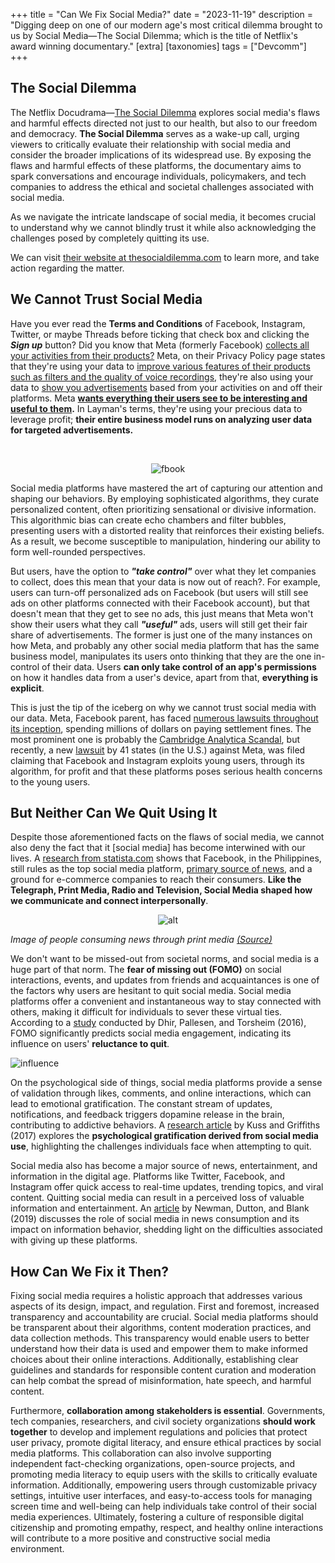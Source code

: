 +++
title = "Can We Fix Social Media?"
date = "2023-11-19"
description = "Digging deep on one of our modern age's most critical dilemma brought to us by Social Media—The Social Dilemma; which is the title of Netflix's award winning documentary."
[extra]
[taxonomies]
tags = ["Devcomm"]
+++

## The Social Dilemma
The Netflix Docudrama—[The Social Dilemma](https://www.netflix.com/ph-en/title/81254224) explores social media's flaws and harmful effects directed not just to our health, but also to our freedom and democracy. **The Social Dilemma** serves as a wake-up call, urging viewers to critically evaluate their relationship with social media and consider the broader implications of its widespread use. By exposing the flaws and harmful effects of these platforms, the documentary aims to spark conversations and encourage individuals, policymakers, and tech companies to address the ethical and societal challenges associated with social media.

As we navigate the intricate landscape of social media, it becomes crucial to understand why we cannot blindly trust it while also acknowledging the challenges posed by completely quitting its use.

We can visit [their website at thesocialdilemma.com](https://www.thesocialdilemma.com/) to learn more, and take action regarding the matter.

## We Cannot Trust Social Media
Have you ever read the **Terms and Conditions** of Facebook, Instagram, Twitter, or maybe Threads before ticking that check box and clicking the ***Sign up*** button? Did you know that Meta (formerly Facebook) [collects all your activities from their products?](https://www.facebook.com/privacy/policy/?subpage=1.subpage.1-YourActivityAndInformation) Meta, on their Privacy Policy page states that they're using your data to [improve various features of their products such as filters and the quality of voice recordings,](https://www.facebook.com/privacy/policy?annotations[0]=1.story.3-WhatWeCollectFrom&subpage=1.subpage.1-YourActivityAndInformation) they're also using your data to [show you advertisements](https://www.facebook.com/about/ads) based from your activities on and off their platforms. Meta **[wants everything their users see to be interesting and useful to them](https://www.facebook.com/privacy/policy/?subpage=2.subpage.2-HowWeShowAds).**  In Layman's terms, they're using your precious data to leverage profit; **their entire business model runs on analyzing user data for targeted advertisements.**

<br><center>
![fbook](/imgs/fbook.png)</center>

Social media platforms have mastered the art of capturing our attention and shaping our behaviors. By employing sophisticated algorithms, they curate personalized content, often prioritizing sensational or divisive information. This algorithmic bias can create echo chambers and filter bubbles, presenting users with a distorted reality that reinforces their existing beliefs. As a result, we become susceptible to manipulation, hindering our ability to form well-rounded perspectives.

But users, have the option to ***"take control"*** over what they let companies to collect, does this mean that your data is now out of reach?. For example, users can turn-off personalized ads on Facebook (but users will still see ads on other platforms connected with their Facebook account), but that doesn't mean that they get to see no ads, this just means that Meta won't show their users what they call ***"useful"*** ads, users will still get their fair share of advertisements. The former is just one of the many instances on how Meta, and probably any other social media platform that has the same business model, manipulates its users onto thinking that they are the one in-control of their data. Users **can only take control of an app's permissions** on how it handles data from a user's device, apart from that, **everything is explicit**.

This is just the tip of the iceberg on why we cannot trust social media with our data. Meta, Facebook parent, has faced [numerous lawsuits throughout its inception](https://slate.com/technology/2019/10/facebooks-2019-fines-and-settlements.html), spending millions of dollars on paying settlement fines. The most prominent one is probably the [Cambridge Analytica Scandal](https://www.nytimes.com/2018/04/04/us/politics/cambridge-analytica-scandal-fallout.html), but recently, a new [lawsuit](https://www.washingtonpost.com/documents/b68f2951-2a4b-4822-b0fb-04238703c039.pdf?itid=lk_inline_manual_5) by 41 states (in the U.S.) against Meta, was filed claiming that Facebook and Instagram exploits young users, through its algorithm, for profit and that these platforms poses serious health concerns to the young users.

## But Neither Can We Quit Using It 

Despite those aforementioned facts on the flaws of social media, we cannot also deny the fact that it [social media] has become interwined with our lives. A [research from statista.com](https://www.statista.com/statistics/1127983/philippines-leading-social-media-platforms/) shows that Facebook, in the Philippines, still rules as the top social media platform, [primary source of news](https://www.statista.com/statistics/1219918/philippines-sources-of-news-by-channel/), and a ground for e-commerce companies to reach their consumers. **Like the Telegraph, Print Media, Radio and Television, Social Media shaped how we communicate and connect interpersonally**.
<br><center>
![alt](/imgs/newspaper-addicts.jpg)
</center>

*Image of people consuming news through print media [(Source)](https://www.sadanduseless.com/evil-iphones/)*

We don't want to be missed-out from societal norms, and social media is a huge part of that norm. The **fear of missing out (FOMO)** on social interactions, events, and updates from friends and acquaintances is one of the factors why users are hesitant to quit social media. Social media platforms offer a convenient and instantaneous way to stay connected with others, making it difficult for individuals to sever these virtual ties. According to a [study](https://www.researchgate.net/publication/325452848_The_theory_of_planned_behaviour_and_user_engagement_applied_to_Facebook_advertising#read) conducted by Dhir, Pallesen, and Torsheim (2016), FOMO significantly predicts social media engagement, indicating its influence on users' **reluctance to quit**.

![influence](/imgs/influencing.png) 

On the psychological side of things, social media platforms provide a sense of validation through likes, comments, and online interactions, which can lead to emotional gratification. The constant stream of updates, notifications, and feedback triggers dopamine release in the brain, contributing to addictive behaviors. A [research article](https://www.ncbi.nlm.nih.gov/pmc/articles/PMC5369147/) by Kuss and Griffiths (2017) explores the **psychological gratification derived from social media use**, highlighting the challenges individuals face when attempting to quit.

Social media also has become a major source of news, entertainment, and information in the digital age. Platforms like Twitter, Facebook, and Instagram offer quick access to real-time updates, trending topics, and viral content. Quitting social media can result in a perceived loss of valuable information and entertainment. An [article](https://www.researchgate.net/publication/266164688_Social_Media_in_the_Changing_Ecology_of_News_The_Fourth_and_Fifth_Estate_in_Britain#read) by Newman, Dutton, and Blank (2019) discusses the role of social media in news consumption and its impact on information behavior, shedding light on the difficulties associated with giving up these platforms.

## How Can We Fix it Then?

Fixing social media requires a holistic approach that addresses various aspects of its design, impact, and regulation. First and foremost, increased transparency and accountability are crucial. Social media platforms should be transparent about their algorithms, content moderation practices, and data collection methods. This transparency would enable users to better understand how their data is used and empower them to make informed choices about their online interactions. Additionally, establishing clear guidelines and standards for responsible content curation and moderation can help combat the spread of misinformation, hate speech, and harmful content.

Furthermore, **collaboration among stakeholders is essential**. Governments, tech companies, researchers, and civil society organizations **should work together** to develop and implement regulations and policies that protect user privacy, promote digital literacy, and ensure ethical practices by social media platforms. This collaboration can also involve supporting independent fact-checking organizations, open-source projects, and promoting media literacy to equip users with the skills to critically evaluate information. Additionally, empowering users through customizable privacy settings, intuitive user interfaces, and easy-to-access tools for managing screen time and well-being can help individuals take control of their social media experiences. Ultimately, fostering a culture of responsible digital citizenship and promoting empathy, respect, and healthy online interactions will contribute to a more positive and constructive social media environment.
